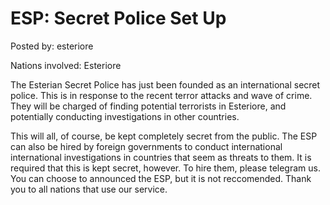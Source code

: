 # ESP: Secret Police Set Up

Posted by: esteriore

Nations involved: Esteriore

The Esterian Secret Police has just been founded as an international secret police. This is in response to the recent terror attacks and wave of crime. They will be charged of finding potential terrorists in Esteriore, and potentially conducting investigations in other countries.

This will all, of course, be kept completely secret from the public. The ESP can also be hired by foreign governments to conduct international international investigations in countries that seem as threats to them. It is required that this is kept secret, however. To hire them, please telegram us. You can choose to announced the ESP, but it is not reccomended. Thank you to all nations that use our service.